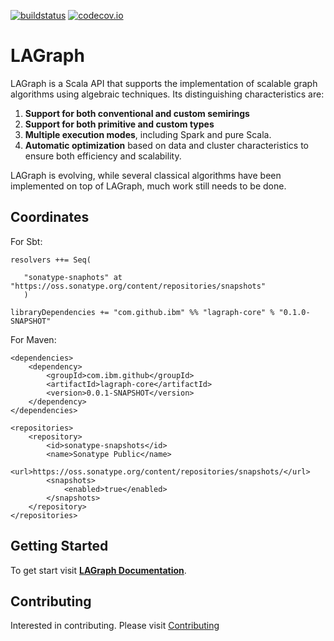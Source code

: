 <!--
{% comment %}
License ...
{% endcomment %}
-->

[![buildstatus](https://travis-ci.org/IBM/lagraph.svg?branch=master)](https://travis-ci.org/IBM/lagraph)
[![codecov.io](http://codecov.io/github/IBM/lagraph/coverage.svg?branch=master)](http://codecov.io/github/IBM/lagraph?branch=master)

# LAGraph

LAGraph is a Scala API that supports the implementation of scalable
graph algorithms using algebraic techniques.  Its distinguishing
characteristics are:

  1. **Support for both conventional and custom semirings**
  1. **Support for both primitive and custom types**
  1. **Multiple execution modes**, including Spark and pure Scala.
  1. **Automatic optimization** based on data and cluster characteristics to ensure both efficiency and scalability.


LAGraph is evolving, while several classical algorithms have been
implemented on top of LAGraph, much work still needs to be done.

## Coordinates

For Sbt:
```
resolvers ++= Seq(

   "sonatype-snaphots" at "https://oss.sonatype.org/content/repositories/snapshots"
   )

libraryDependencies += "com.github.ibm" %% "lagraph-core" % "0.1.0-SNAPSHOT"
```

For Maven:
```
<dependencies>
    <dependency>
        <groupId>com.ibm.github</groupId>
        <artifactId>lagraph-core</artifactId>
        <version>0.0.1-SNAPSHOT</version>
    </dependency>
</dependencies>

<repositories>
    <repository>
        <id>sonatype-snapshots</id>
        <name>Sonatype Public</name>
        <url>https://oss.sonatype.org/content/repositories/snapshots/</url>
        <snapshots>
            <enabled>true</enabled>
        </snapshots>
    </repository>
</repositories>
```

## Getting Started

To get start visit [**LAGraph Documentation**](https://ibm.github.io/lagraph/).


## Contributing

Interested in contributing. Please visit [Contributing](CONTRIBUTING.md)
